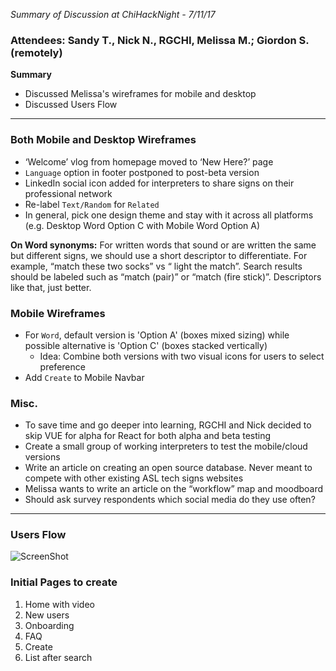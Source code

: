 _Summary of Discussion at ChiHackNight - 7/11/17_

### Attendees: Sandy T., Nick N., RGCHI, Melissa M.; Giordon S. (remotely)

**Summary**

- Discussed Melissa's wireframes for mobile and desktop
- Discussed Users Flow

- - - 

### Both Mobile and Desktop Wireframes

- ‘Welcome’ vlog from homepage moved to ‘New Here?’ page
- `Language` option in footer postponed to post-beta version
- LinkedIn social icon added for interpreters to share signs on their professional network
- Re-label `Text/Random` for `Related` 
- In general, pick one design theme and stay with it across all platforms (e.g. Desktop Word Option C with Mobile Word Option A)

**On Word synonyms:**
For written words that sound or are written the same but different signs, we should use a short descriptor to differentiate. For example, “match these two socks” vs “ light the match”. Search results should be labeled such as “match (pair)” or “match (fire stick)”. Descriptors like that, just better.


### Mobile Wireframes

- For `Word`, default version is 'Option A' (boxes mixed sizing) while possible alternative is 'Option C' (boxes stacked vertically)
  - Idea: Combine both versions with two visual icons for users to select preference
- Add `Create` to Mobile Navbar

### Misc.

- To save time and go deeper into learning, RGCHI and Nick decided to skip VUE for alpha for React for both alpha and beta testing
- Create a small group of working interpreters to test the mobile/cloud versions
- Write an article on creating an open source database.  Never meant to compete with other existing ASL tech signs websites
- Melissa wants to write an article on the “workflow” map and moodboard
- Should ask survey respondents which social media do they use often?

- - - 

### Users Flow

![ScreenShot](https://github.com/deafchi/signsfive-web/blob/master/meetings/2017-07-11_usersflow.jpg)


### Initial Pages to create
1. Home with video
2. New users
3. Onboarding 
4. FAQ 
5. Create
6. List after search

